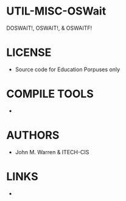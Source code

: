 # UTIL-MISC-OSWait
DOSWAIT!, OSWAIT!, &amp; OSWAITF!

LICENSE
===============
* Source code for Education Porpuses only

COMPILE TOOLS
===============
* 
 
AUTHORS
===============
* John M. Warren & ITECH-CIS

LINKS
===============
* 
